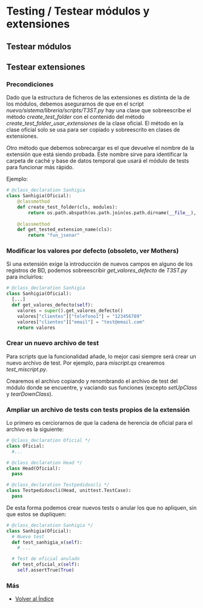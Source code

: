 # Testing / Testear módulos y extensiones




## Testear módulos


## Testear extensiones

### Precondiciones
Dado que la estructura de ficheros de las extensiones es distinta de la de los módulos, debemos asegurarnos de que en el script *nuevo/sistema/libreria/scripts/T3ST.py* hay una clase que sobreescribe el método *create_test_folder* con el contenido del método *create_test_folder_usar_extensiones* de la clase oficial. El método en la clase oficial solo se usa para ser copiado y sobreescrito en clases de extensiones.

Otro método que debemos sobrecargar es el que devuelve el nombre de la extensión que está siendo probada. Este nombre sirve para identificar la carpeta de caché y base de datos temporal que usará el módulo de tests para funcionar más rápido.

Ejemplo:
```py
# @class_declaration Sanhigia
class Sanhigia(Oficial):
    @classmethod
    def create_test_folder(cls, modules):
        return os.path.abspath(os.path.join(os.path.dirname(__file__), "..", "..", ".."))
    
    @classmethod
    def get_tested_extension_name(cls):
        return "fun_jsenar"
```
### Modificar los valores por defecto (obsoleto, ver Mothers)
Si una extensión exige la introducción de nuevos campos en alguno de los registros de BD, podemos sobreescribir *get_valores_defecto* de *T3ST.py* para incluirlos:

```py
# @class_declaration Sanhigia
class Sanhigia(Oficial):
  [...]
  def get_valores_defecto(self):
    valores = super().get_valores_defecto()
    valores["clientes"]["telefono1"] = "123456789"
    valores["clientes"]["email"] = "test@email.com"
    return valores
```

### Crear un nuevo archivo de test
Para scripts que la funcionalidad añade, lo mejor casi siempre será crear un nuevo archivo de test. Por ejemplo, para *miscript.qs* crearemos *test_miscript.py*.

Crearemos el archivo copiando y renombrando el archivo de test del módulo donde se encuentre, y vaciando sus funciones (excepto *setUpClass* y *tearDownClass*).

### Ampliar un archivo de tests con tests propios de la extensión
Lo primero es cerciorarnos de que la cadena de herencia de oficial para el archivo es la siguiente:
```py
# @class_declaration Oficial */
class Oficial:
  #...

# @class_declaration Head */
class Head(Oficial):
  pass

# @class_declaration Testpedidoscli */
class Testpedidoscli(Head, unittest.TestCase):
  pass
```
De esta forma podemos crear nuevos tests o anular los que no apliquen, sin que estos se dupliquen:
```py
# @class_declaration Sanhigia */
class Sanhigia(Oficial):
  # Nuevo test
  def test_sanhigia_x(self):
    # ...

  # Test de oficial anulado
  def test_oficial_x(self):
    self.assertTrue(True)
```


### Más
  * [Volver al Índice](./index.md)
